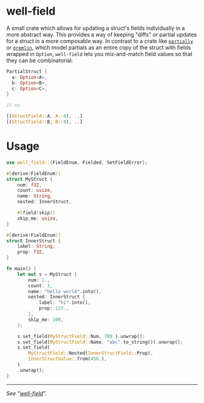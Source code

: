 # well-field

A small crate which allows for updating a struct's fields individually in a more abstract way. This provides a way of keeping "diffs" or partial updates for a struct in a more composable way. In contrast to a crate like [`partially`](https://crates.io/crates/partially) or [`gremlin`](https://github.com/frnsys/gremlin), which model partials as an entire copy of the struct with fields wrapped in `Option`, `well-field` lets you mix-and-match field values so that they can be combinatorial:

```rust
PartialStruct {
  a: Option<A>,
  b: Option<B>,
  c: Option<C>,
}

// vs

[(StructField::A, A::0), ..]
[(StructField::B, B::0), ..]
```


# Usage

```rust
use well_field::{FieldEnum, Fielded, SetFieldError};

#[derive(FieldEnum)]
struct MyStruct {
    num: f32,
    count: usize,
    name: String,
    nested: InnerStruct,

    #[field(skip)]
    skip_me: usize,
}

#[derive(FieldEnum)]
struct InnerStruct {
    label: String,
    prop: f32,
}

fn main() {
    let mut s = MyStruct {
        num: 1.,
        count: 3,
        name: "hello world".into(),
        nested: InnerStruct {
            label: "hi".into(),
            prop: 123.,
        },
        skip_me: 100,
    };

    s.set_field(MyStructField::Num, 789.).unwrap();
    s.set_field(MyStructField::Name, "abc".to_string()).unwrap();
    s.set_field(
        MyStructField::Nested(InnerStructField::Prop),
        InnerStructValue::from(456.),
    )
    .unwrap();
}
```

---

_See "[well-field](https://en.wikipedia.org/wiki/Well-field_system)"._
